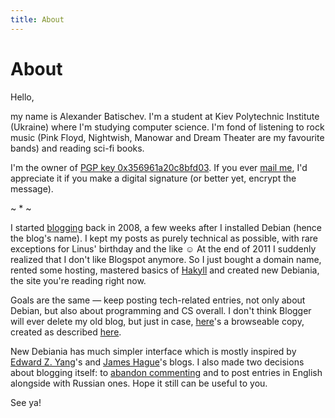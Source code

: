 ```yaml
---
title: About
---
```


# About

Hello,

my name is Alexander Batischev. I'm a student at Kiev Polytechnic Institute
(Ukraine) where I'm studying computer science. I'm fond of listening to rock
music (Pink Floyd, Nightwish, Manowar and Dream Theater are my favourite bands)
and reading sci-fi books.

I'm the owner of [PGP key 0x356961a20c8bfd03][pgp]. If you ever [mail
me][email], I'd appreciate it if you make a digital signature (or better yet,
encrypt the message).

<div class="center">~ * ~</div>

I started [blogging](http://debiania.blogspot.com) back in 2008, a few weeks
after I installed Debian (hence the blog's name). I kept my posts as purely
technical as possible, with rare exceptions for Linus' birthday and the like ☺
At the end of 2011 I suddenly realized that I don't like Blogspot anymore. So I
just bought a domain name, rented some hosting, mastered basics of
[Hakyll](http://github.com/jaspervdj/hakyll) and created new Debiania, the site
you're reading right now.

Goals are the same — keep posting tech-related entries, not only about Debian,
but also about programming and CS overall. I don't think Blogger will ever
delete my old blog, but just in case, [here][archive]'s a browseable copy,
created as described [here][httrack_recipe].

New Debiania has much simpler interface which is mostly inspired by [Edward Z.
Yang](http://blog.ezyang.com)'s and [James Hague](http://prog21.dadgum.com)'s
blogs. I also made two decisions about blogging itself: to [abandon
commenting][comments] and to post entries in English alongside with Russian
ones. Hope it still can be useful to you.

See ya!

[pgp]: http://pgp.mit.edu:11371/pks/lookup?op=vindex&search=0x356961A20C8BFD03 "PGP key 0x356961a20c8bfd03 at pgp.mit.edu"
[email]: <mailto:eual.jp@gmail.com> "eual dot jp at google mail"
[archive]: /misc/debiania-archive.7z "Browseable copy of old Debiania (5.4M, 238M unpacked)"
[httrack_recipe]: http://mydebianblog.blogspot.com/2009/12/blogger-httrack-website-copier.html "Архив блогов типа Blogger: делаем локальную копию с помощью HTTrack Website Copier"
[comments]: /posts/2012-03-21-why-no-comments.html "Why no comments?"
